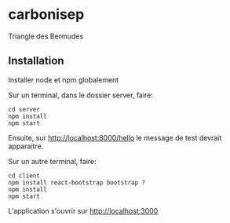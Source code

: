 # carbonisep

Triangle des Bermudes

## Installation

Installer node et npm globalement

Sur un terminal, dans le dossier server, faire:

```
cd server
npm install
npm start
```

Ensuite, sur <http://localhost:8000/hello> le message de test devrait apparaitre.

Sur un autre terminal, faire:

```
cd client
npm install react-bootstrap bootstrap ?
npm install
npm start
```

L'application s'ouvrir sur <http://localhost:3000>
